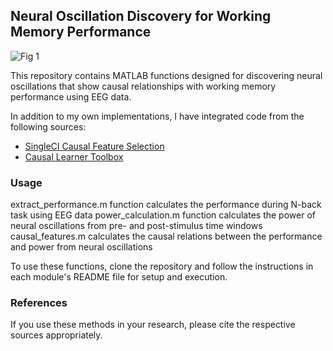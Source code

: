 ## Neural Oscillation Discovery for Working Memory Performance


![Fig 1](https://github.com/Mina-Mir/EEG-Causal-Features/assets/74686995/a69fd246-6735-410d-b983-13354ee024dc)


This repository contains MATLAB functions designed for discovering neural oscillations that show causal relationships with working memory performance using EEG data.

In addition to my own implementations, I have integrated code from the following sources:
- [SingleCI Causal Feature Selection](https://gitlab.tuebingen.mpg.de/amastakouri/singleCICausalFeatureSelection)
- [Causal Learner Toolbox](https://github.com/z-dragonl/Causal-Learner)

### Usage

extract_performance.m function calculates the performance during N-back task using EEG data
power_calculation.m function calculates the power of neural oscillations from pre- and post-stimulus time windows
causal_features.m calculates the causal relations between the performance and power from neural oscillations

To use these functions, clone the repository and follow the instructions in each module's README file for setup and execution.

### References

If you use these methods in your research, please cite the respective sources appropriately.

